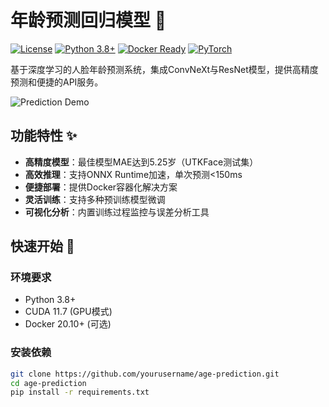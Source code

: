 # 年龄预测回归模型 🎯

[![License](https://img.shields.io/badge/License-MIT-blue.svg)](LICENSE)
[![Python 3.8+](https://img.shields.io/badge/Python-3.8%2B-blue)](https://www.python.org/)
[![Docker Ready](https://img.shields.io/badge/Docker-Ready-blue)](docker/Dockerfile)
[![PyTorch](https://img.shields.io/badge/PyTorch-1.13.1-red)](https://pytorch.org/)

基于深度学习的人脸年龄预测系统，集成ConvNeXt与ResNet模型，提供高精度预测和便捷的API服务。

![Prediction Demo](https://via.placeholder.com/800x400.png/007bff/FFFFFF?text=Age+Prediction+Demo)

## 功能特性 ✨
- ​**高精度模型**：最佳模型MAE达到5.25岁（UTKFace测试集）
- ​**高效推理**：支持ONNX Runtime加速，单次预测<150ms
- ​**便捷部署**：提供Docker容器化解决方案
- ​**灵活训练**：支持多种预训练模型微调
- ​**可视化分析**：内置训练过程监控与误差分析工具

## 快速开始 🚀

### 环境要求
- Python 3.8+
- CUDA 11.7 (GPU模式)
- Docker 20.10+ (可选)

### 安装依赖
```bash
git clone https://github.com/yourusername/age-prediction.git
cd age-prediction
pip install -r requirements.txt
